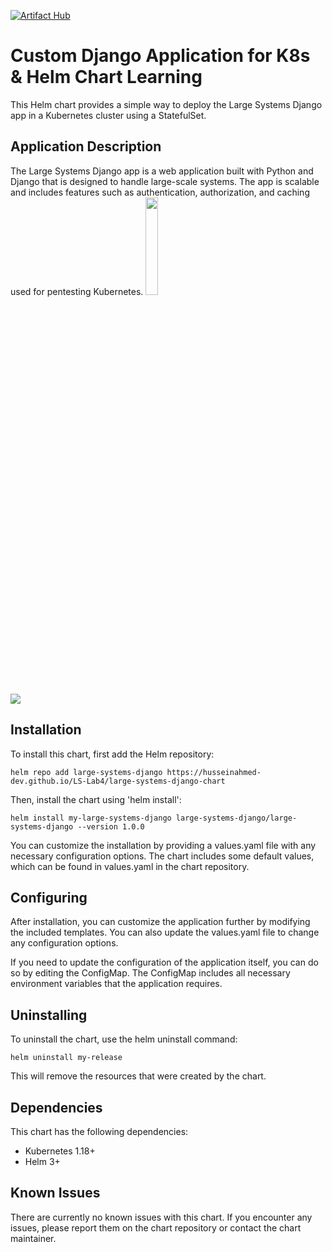 [![Artifact Hub](https://img.shields.io/endpoint?url=https://artifacthub.io/badge/repository/large-systems-django)](https://artifacthub.io/packages/search?repo=large-systems-django) 
# Custom Django Application for K8s & Helm Chart Learning
This Helm chart provides a simple way to deploy the Large Systems Django app in a Kubernetes cluster using a StatefulSet.

## Application Description
The Large Systems Django app is a web application built with Python and Django that is designed to handle large-scale systems. The app is scalable and includes features such as authentication, authorization, and caching used for pentesting Kubernetes. <img src="https://user-images.githubusercontent.com/12752516/221410448-b20318b3-78c5-4513-93c0-8a2bc915f5fa.png" style="height:20%">


![](https://github.com/husseinahmed-dev/LS-Lab4/blob/main/Figures/Figure-92.png)

## Installation
To install this chart, first add the Helm repository:

```
helm repo add large-systems-django https://husseinahmed-dev.github.io/LS-Lab4/large-systems-django-chart
```

Then, install the chart using 'helm install':

```
helm install my-large-systems-django large-systems-django/large-systems-django --version 1.0.0
```

You can customize the installation by providing a values.yaml file with any necessary configuration options. The chart includes some default values, which can be found in values.yaml in the chart repository.

## Configuring
After installation, you can customize the application further by modifying the included templates. You can also update the values.yaml file to change any configuration options.

If you need to update the configuration of the application itself, you can do so by editing the ConfigMap. The ConfigMap includes all necessary environment variables that the application requires.

## Uninstalling
To uninstall the chart, use the helm uninstall command:

```
helm uninstall my-release
```

This will remove the resources that were created by the chart.

## Dependencies
This chart has the following dependencies:
- Kubernetes 1.18+
- Helm 3+

## Known Issues
There are currently no known issues with this chart. If you encounter any issues, please report them on the chart repository or contact the chart maintainer.
